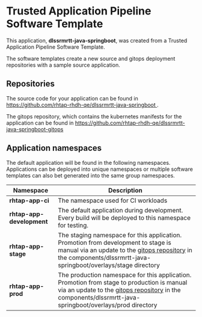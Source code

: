 # Trusted Application Pipeline Software Template

This application, **dlssrmrtt-java-springboot**, was created from a Trusted Application Pipeline Software Template.

The software templates create a new source and gitops deployment repositories with a sample source application. 

## Repositories

The source code for your application can be found in [https://github.com/rhtap-rhdh-qe/dlssrmrtt-java-springboot ](https://github.com/rhtap-rhdh-qe/dlssrmrtt-java-springboot ).
 
The gitops repository, which contains the kubernetes manifests for the application can be found in 
[https://github.com/rhtap-rhdh-qe/dlssrmrtt-java-springboot-gitops ](https://github.com/rhtap-rhdh-qe/dlssrmrtt-java-springboot-gitops ) 

## Application namespaces 

The default application will be found in the following namespaces. Applications can be deployed into unique namespaces or multiple software templates can also bet generated into the same group namespaces.  

|  Namespace   |  Description   |  
| -------- | -------- |
| **rhtap-app-ci** | The namespace used for CI workloads |
| **rhtap-app-development** | The default application during development. Every build will be deployed to this namespace for testing. |
| **rhtap-app-stage** | The staging namespace for this application. Promotion from development to stage is manual via an update to the [gitops repository](https://github.com/rhtap-rhdh-qe/dlssrmrtt-java-springboot-gitops ) in the components/dlssrmrtt-java-springboot/overlays/stage directory |
| **rhtap-app-prod** | The production namespace for this application. Promotion from stage to production is manual via an update to the [gitops repository](https://github.com/rhtap-rhdh-qe/dlssrmrtt-java-springboot-gitops ) in the components/dlssrmrtt-java-springboot/overlays/prod directory |